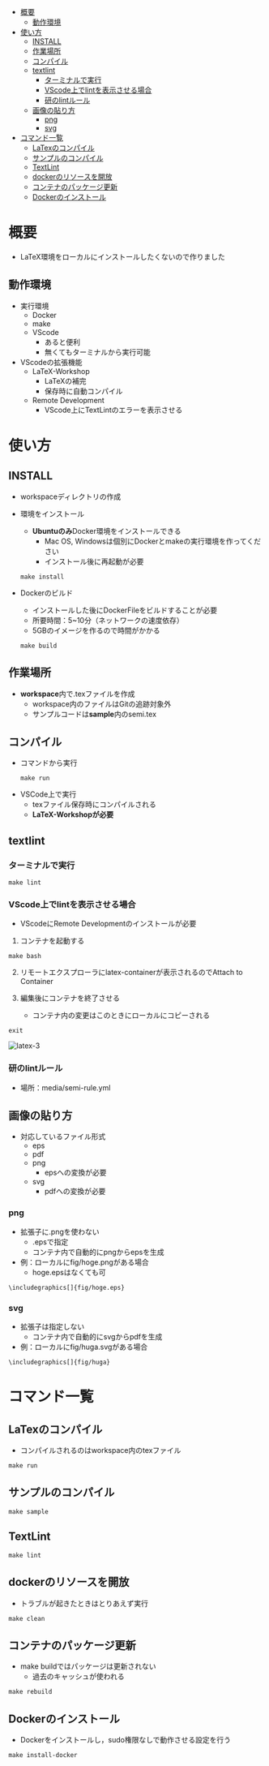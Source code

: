 
- [概要](#概要)
  - [動作環境](#動作環境)
- [使い方](#使い方)
  - [INSTALL](#install)
  - [作業場所](#作業場所)
  - [コンパイル](#コンパイル)
  - [textlint](#textlint)
    - [ターミナルで実行](#ターミナルで実行)
    - [VScode上でlintを表示させる場合](#vscode上でlintを表示させる場合)
    - [研のlintルール](#研のlintルール)
  - [画像の貼り方](#画像の貼り方)
    - [png](#png)
    - [svg](#svg)
- [コマンド一覧](#コマンド一覧)
  - [LaTexのコンパイル](#latexのコンパイル)
  - [サンプルのコンパイル](#サンプルのコンパイル)
  - [TextLint](#textlint-1)
  - [dockerのリソースを開放](#dockerのリソースを開放)
  - [コンテナのパッケージ更新](#コンテナのパッケージ更新)
  - [Dockerのインストール](#dockerのインストール)

# 概要
* LaTeX環境をローカルにインストールしたくないので作りました
## 動作環境
* 実行環境
  * Docker
  * make
  * VScode
    * あると便利
    * 無くてもターミナルから実行可能
* VScodeの拡張機能
  * LaTeX-Workshop
    * LaTeXの補完
    * 保存時に自動コンパイル
  * Remote Development
    * VScode上にTextLintのエラーを表示させる

# 使い方
## INSTALL
* workspaceディレクトリの作成
* 環境をインストール
  * **Ubuntuのみ**Docker環境をインストールできる
    * Mac OS, Windowsは個別にDockerとmakeの実行環境を作ってください
    * インストール後に再起動が必要
  ```
  make install
  ```

* Dockerのビルド
  * インストールした後にDockerFileをビルドすることが必要
  * 所要時間：5~10分（ネットワークの速度依存）
  * 5GBのイメージを作るので時間がかかる
  ```
  make build
  ```

## 作業場所
* **workspace**内で.texファイルを作成
  * workspace内のファイルはGitの追跡対象外
  * サンプルコードは**sample**内のsemi.tex

## コンパイル
* コマンドから実行
  ```
  make run
  ```
* VSCode上で実行
  * texファイル保存時にコンパイルされる
  * **LaTeX-Workshopが必要**

## textlint
### ターミナルで実行
```
make lint
```

### VScode上でlintを表示させる場合
* VScodeにRemote Developmentのインストールが必要
1. コンテナを起動する
```
make bash
```
2. リモートエクスプローラにlatex-containerが表示されるのでAttach to Container

1. 編集後にコンテナを終了させる
     * コンテナ内の変更はこのときにローカルにコピーされる
```
exit
```
![latex-3](https://user-images.githubusercontent.com/71243805/175042384-17a4563b-654e-4d83-a79c-0070f718913a.gif)


### 研のlintルール
   * 場所：media/semi-rule.yml

## 画像の貼り方
* 対応しているファイル形式
  * eps
  * pdf
  * png
    * epsへの変換が必要
  * svg
    * pdfへの変換が必要
### png
* 拡張子に.pngを使わない
  * .epsで指定
  * コンテナ内で自動的にpngからepsを生成
* 例：ローカルにfig/hoge.pngがある場合
  * hoge.epsはなくても可
```
\includegraphics[]{fig/hoge.eps}
```

### svg
* 拡張子は指定しない
  * コンテナ内で自動的にsvgからpdfを生成
* 例：ローカルにfig/huga.svgがある場合
```
\includegraphics[]{fig/huga}
```

# コマンド一覧

## LaTexのコンパイル
* コンパイルされるのはworkspace内のtexファイル
```
make run
```

## サンプルのコンパイル
```
make sample
```

## TextLint
```
make lint
```

## dockerのリソースを開放
* トラブルが起きたときはとりあえず実行
```
make clean
```

## コンテナのパッケージ更新
* make buildではパッケージは更新されない
  * 過去のキャッシュが使われる
```
make rebuild
```

## Dockerのインストール
* Dockerをインストールし，sudo権限なしで動作させる設定を行う
```
make install-docker
```
